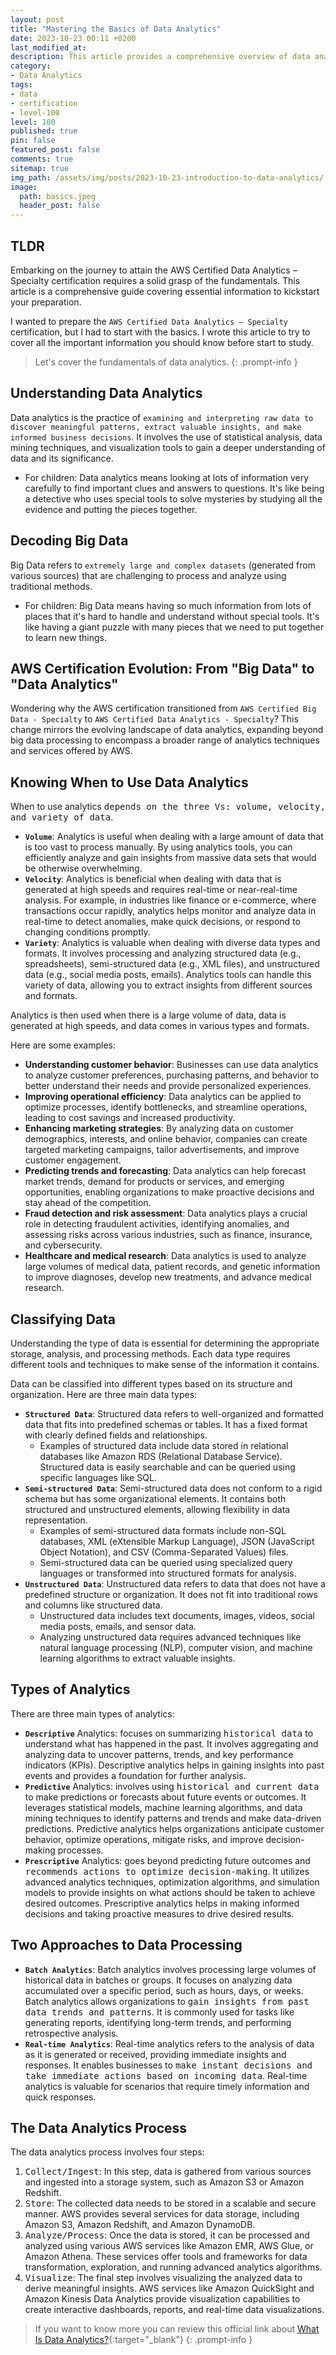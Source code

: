 ```yaml
---
layout: post
title: "Mastering the Basics of Data Analytics"
date: 2023-10-23 00:11 +0200
last_modified_at:
description: This article provides a comprehensive overview of data analytics, including its fundamentals, different types, and applications. If you are new to Data Analytics start here!
category:
- Data Analytics
tags:
- data
- certification
- level-100
level: 100
published: true
pin: false
featured_post: false
comments: true
sitemap: true
img_path: /assets/img/posts/2023-10-23-introduction-to-data-analytics/
image:
  path: basics.jpeg
  header_post: false
---
```


## TLDR

Embarking on the journey to attain the AWS Certified Data Analytics – Specialty certification requires a solid grasp of the fundamentals. This article is a comprehensive guide covering essential information to kickstart your preparation.

I wanted to prepare the `AWS Certified Data Analytics – Specialty` certification, but I had to start with the basics. I wrote this article to try to cover all the important information you should know before start to study.

> Let's cover the fundamentals of data analytics.
{: .prompt-info }

## Understanding Data Analytics

Data analytics is the practice of `examining and interpreting raw data to discover meaningful patterns, extract valuable insights, and make informed business decisions`. It involves the use of statistical analysis, data mining techniques, and visualization tools to gain a deeper understanding of data and its significance.

- For children: Data analytics means looking at lots of information very carefully to find important clues and answers to questions. It's like being a detective who uses special tools to solve mysteries by studying all the evidence and putting the pieces together.

## Decoding Big Data

Big Data refers to `extremely large and complex datasets` (generated from various sources) that are challenging to process and analyze using traditional methods.

- For children: Big Data means having so much information from lots of places that it's hard to handle and understand without special tools. It's like having a giant puzzle with many pieces that we need to put together to learn new things.

## AWS Certification Evolution: From "Big Data" to "Data Analytics"

Wondering why the AWS certification transitioned from `AWS Certified Big Data - Specialty` to `AWS Certified Data Analytics - Specialty`? This change mirrors the evolving landscape of data analytics, expanding beyond big data processing to encompass a broader range of analytics techniques and services offered by AWS.

## Knowing When to Use Data Analytics

When to use analytics <kbd>depends on the three Vs: volume, velocity, and variety of data</kbd>.

- **`Volume`**: Analytics is useful when dealing with a large amount of data that is too vast to process manually. By using analytics tools, you can efficiently analyze and gain insights from massive data sets that would be otherwise overwhelming.
- **`Velocity`**: Analytics is beneficial when dealing with data that is generated at high speeds and requires real-time or near-real-time analysis. For example, in industries like finance or e-commerce, where transactions occur rapidly, analytics helps monitor and analyze data in real-time to detect anomalies, make quick decisions, or respond to changing conditions promptly.
- **`Variety`**: Analytics is valuable when dealing with diverse data types and formats. It involves processing and analyzing structured data (e.g., spreadsheets), semi-structured data (e.g., XML files), and unstructured data (e.g., social media posts, emails). Analytics tools can handle this variety of data, allowing you to extract insights from different sources and formats.

Analytics is then used when there is a large volume of data, data is generated at high speeds, and data comes in various types and formats. 

Here are some examples:

- **Understanding customer behavior**: Businesses can use data analytics to analyze customer preferences, purchasing patterns, and behavior to better understand their needs and provide personalized experiences.
- **Improving operational efficiency**: Data analytics can be applied to optimize processes, identify bottlenecks, and streamline operations, leading to cost savings and increased productivity.
- **Enhancing marketing strategies**: By analyzing data on customer demographics, interests, and online behavior, companies can create targeted marketing campaigns, tailor advertisements, and improve customer engagement.
- **Predicting trends and forecasting**: Data analytics can help forecast market trends, demand for products or services, and emerging opportunities, enabling organizations to make proactive decisions and stay ahead of the competition.
- **Fraud detection and risk assessment**: Data analytics plays a crucial role in detecting fraudulent activities, identifying anomalies, and assessing risks across various industries, such as finance, insurance, and cybersecurity.
- **Healthcare and medical research**: Data analytics is used to analyze large volumes of medical data, patient records, and genetic information to improve diagnoses, develop new treatments, and advance medical research.

## Classifying Data

Understanding the type of data is essential for determining the appropriate storage, analysis, and processing methods. Each data type requires different tools and techniques to make sense of the information it contains.

Data can be classified into different types based on its structure and organization. Here are three main data types:

- **`Structured Data`**: Structured data refers to well-organized and formatted data that fits into predefined schemas or tables. It has a fixed format with clearly defined fields and relationships. 
  - Examples of structured data include data stored in relational databases like Amazon RDS (Relational Database Service). Structured data is easily searchable and can be queried using specific languages like SQL.
- **`Semi-structured Data`**: Semi-structured data does not conform to a rigid schema but has some organizational elements. It contains both structured and unstructured elements, allowing flexibility in data representation. 
  - Examples of semi-structured data formats include non-SQL databases, XML (eXtensible Markup Language), JSON (JavaScript Object Notation), and CSV (Comma-Separated Values) files. 
  - Semi-structured data can be queried using specialized query languages or transformed into structured formats for analysis.
- **`Unstructured Data`**: Unstructured data refers to data that does not have a predefined structure or organization. It does not fit into traditional rows and columns like structured data. 
  - Unstructured data includes text documents, images, videos, social media posts, emails, and sensor data. 
  - Analyzing unstructured data requires advanced techniques like natural language processing (NLP), computer vision, and machine learning algorithms to extract valuable insights.

## Types of Analytics

There are three main types of analytics:

- **`Descriptive`** Analytics: focuses on summarizing <kbd>historical data</kbd> to understand what has happened in the past. It involves aggregating and analyzing data to uncover patterns, trends, and key performance indicators (KPIs). Descriptive analytics helps in gaining insights into past events and provides a foundation for further analysis.
- **`Predictive`** Analytics: involves using <kbd>historical and current data</kbd> to make predictions or forecasts about future events or outcomes. It leverages statistical models, machine learning algorithms, and data mining techniques to identify patterns and trends and make data-driven predictions. Predictive analytics helps organizations anticipate customer behavior, optimize operations, mitigate risks, and improve decision-making processes.
- **`Prescriptive`** Analytics: goes beyond predicting future outcomes and <kbd>recommends actions to optimize decision-making</kbd>. It utilizes advanced analytics techniques, optimization algorithms, and simulation models to provide insights on what actions should be taken to achieve desired outcomes. Prescriptive analytics helps in making informed decisions and taking proactive measures to drive desired results.

## Two Approaches to Data Processing

- **`Batch Analytics`**: Batch analytics involves processing large volumes of historical data in batches or groups. It focuses on analyzing data accumulated over a specific period, such as hours, days, or weeks. Batch analytics allows organizations to <kbd>gain insights from past data trends and patterns</kbd>. It is commonly used for tasks like generating reports, identifying long-term trends, and performing retrospective analysis.
- **`Real-time Analytics`**: Real-time analytics refers to the analysis of data as it is generated or received, providing immediate insights and responses. It enables businesses to <kbd>make instant decisions and take immediate actions based on incoming data</kbd>. Real-time analytics is valuable for scenarios that require timely information and quick responses.

## The Data Analytics Process

The data analytics process involves four steps:

1. <kbd>Collect/Ingest</kbd>: In this step, data is gathered from various sources and ingested into a storage system, such as Amazon S3 or Amazon Redshift.
2. <kbd>Store</kbd>: The collected data needs to be stored in a scalable and secure manner. AWS provides several services for data storage, including Amazon S3, Amazon Redshift, and Amazon DynamoDB.
3. <kbd>Analyze/Process</kbd>: Once the data is stored, it can be processed and analyzed using various AWS services like Amazon EMR, AWS Glue, or Amazon Athena. These services offer tools and frameworks for data transformation, exploration, and running advanced analytics algorithms.
4. <kbd>Visualize</kbd>: The final step involves visualizing the analyzed data to derive meaningful insights. AWS services like Amazon QuickSight and Amazon Kinesis Data Analytics provide visualization capabilities to create interactive dashboards, reports, and real-time data visualizations.

> If you want to know more you can review this official link about [What Is Data Analytics?](https://aws.amazon.com/what-is/data-analytics/){:target="_blank"}
{: .prompt-info }
